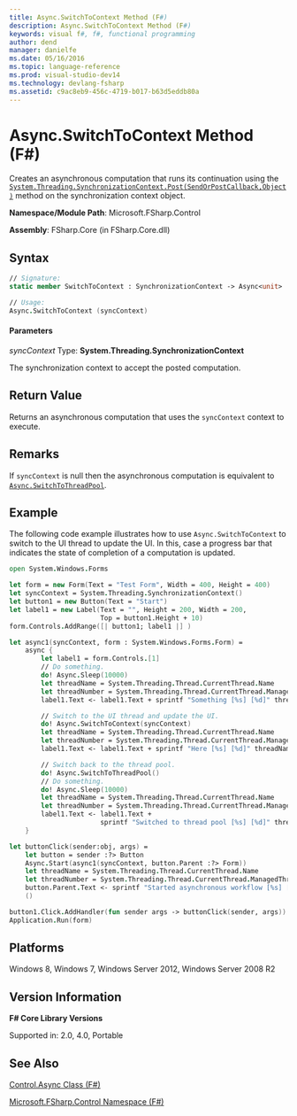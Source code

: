 ```yaml
---
title: Async.SwitchToContext Method (F#)
description: Async.SwitchToContext Method (F#)
keywords: visual f#, f#, functional programming
author: dend
manager: danielfe
ms.date: 05/16/2016
ms.topic: language-reference
ms.prod: visual-studio-dev14
ms.technology: devlang-fsharp
ms.assetid: c9ac8eb9-456c-4719-b017-b63d5eddb80a 
---
```


# Async.SwitchToContext Method (F#)

Creates an asynchronous computation that runs its continuation using the [`System.Threading.SynchronizationContext.Post(SendOrPostCallback,Object)`](https://msdn.microsoft.com/library/system.threading.synchronizationcontext.post.aspx) method on the synchronization context object.

**Namespace/Module Path**: Microsoft.FSharp.Control

**Assembly**: FSharp.Core (in FSharp.Core.dll)

## Syntax

```fsharp
// Signature:
static member SwitchToContext : SynchronizationContext -> Async<unit>

// Usage:
Async.SwitchToContext (syncContext)
```

#### Parameters

*syncContext*
Type: **System.Threading.SynchronizationContext**

The synchronization context to accept the posted computation.

## Return Value

Returns an asynchronous computation that uses the `syncContext` context to execute.

## Remarks

If `syncContext` is null then the asynchronous computation is equivalent to [`Async.SwitchToThreadPool`](https://msdn.microsoft.com/library/c2708739-5389-487a-a3c9-490f417bcdc6).

## Example

The following code example illustrates how to use `Async.SwitchToContext` to switch to the UI thread to update the UI. In this, case a progress bar that indicates the state of completion of a computation is updated.

```fsharp
open System.Windows.Forms

let form = new Form(Text = "Test Form", Width = 400, Height = 400)
let syncContext = System.Threading.SynchronizationContext()
let button1 = new Button(Text = "Start")
let label1 = new Label(Text = "", Height = 200, Width = 200,
                       Top = button1.Height + 10)
form.Controls.AddRange([| button1; label1 |] )

let async1(syncContext, form : System.Windows.Forms.Form) =
    async {
        let label1 = form.Controls.[1]
        // Do something. 
        do! Async.Sleep(10000)
        let threadName = System.Threading.Thread.CurrentThread.Name
        let threadNumber = System.Threading.Thread.CurrentThread.ManagedThreadId
        label1.Text <- label1.Text + sprintf "Something [%s] [%d]" threadName threadNumber

        // Switch to the UI thread and update the UI. 
        do! Async.SwitchToContext(syncContext)
        let threadName = System.Threading.Thread.CurrentThread.Name
        let threadNumber = System.Threading.Thread.CurrentThread.ManagedThreadId
        label1.Text <- label1.Text + sprintf "Here [%s] [%d]" threadName threadNumber

        // Switch back to the thread pool. 
        do! Async.SwitchToThreadPool()
        // Do something. 
        do! Async.Sleep(10000)
        let threadName = System.Threading.Thread.CurrentThread.Name
        let threadNumber = System.Threading.Thread.CurrentThread.ManagedThreadId
        label1.Text <- label1.Text +
                       sprintf "Switched to thread pool [%s] [%d]" threadName threadNumber
    }

let buttonClick(sender:obj, args) =
    let button = sender :?> Button
    Async.Start(async1(syncContext, button.Parent :?> Form))
    let threadName = System.Threading.Thread.CurrentThread.Name
    let threadNumber = System.Threading.Thread.CurrentThread.ManagedThreadId
    button.Parent.Text <- sprintf "Started asynchronous workflow [%s] [%d]" threadName threadNumber
    ()

button1.Click.AddHandler(fun sender args -> buttonClick(sender, args))
Application.Run(form)
```

## Platforms

Windows 8, Windows 7, Windows Server 2012, Windows Server 2008 R2

## Version Information

**F# Core Library Versions**

Supported in: 2.0, 4.0, Portable

## See Also

[Control.Async Class &#40;F&#35;&#41;](Control.Async-Class-%5BFSharp%5D.md)

[Microsoft.FSharp.Control Namespace &#40;F&#35;&#41;](Microsoft.FSharp.Control-Namespace-%5BFSharp%5D.md)